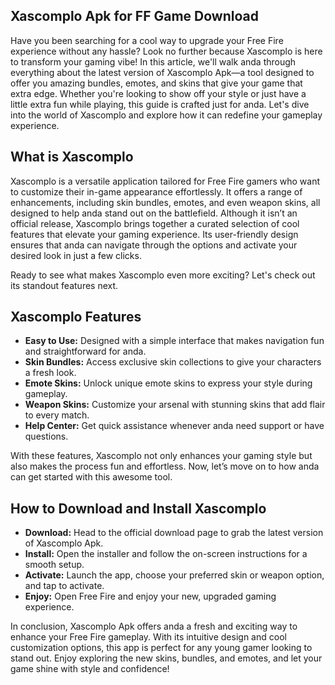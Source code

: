 ## Xascomplo Apk for FF Game Download

Have you been searching for a cool way to upgrade your Free Fire experience without any hassle? Look no further because Xascomplo is here to transform your gaming vibe! In this article, we'll walk anda through everything about the latest version of Xascomplo Apk—a tool designed to offer you amazing bundles, emotes, and skins that give your game that extra edge. Whether you're looking to show off your style or just have a little extra fun while playing, this guide is crafted just for anda. Let's dive into the world of Xascomplo and explore how it can redefine your gameplay experience.

## What is Xascomplo

Xascomplo is a versatile application tailored for Free Fire gamers who want to customize their in-game appearance effortlessly. It offers a range of enhancements, including skin bundles, emotes, and even weapon skins, all designed to help anda stand out on the battlefield. Although it isn’t an official release, Xascomplo brings together a curated selection of cool features that elevate your gaming experience. Its user-friendly design ensures that anda can navigate through the options and activate your desired look in just a few clicks.

Ready to see what makes Xascomplo even more exciting? Let's check out its standout features next.

## Xascomplo Features

- **Easy to Use:** Designed with a simple interface that makes navigation fun and straightforward for anda.
- **Skin Bundles:** Access exclusive skin collections to give your characters a fresh look.
- **Emote Skins:** Unlock unique emote skins to express your style during gameplay.
- **Weapon Skins:** Customize your arsenal with stunning skins that add flair to every match.
- **Help Center:** Get quick assistance whenever anda need support or have questions.

With these features, Xascomplo not only enhances your gaming style but also makes the process fun and effortless. Now, let’s move on to how anda can get started with this awesome tool.

## How to Download and Install Xascomplo

- **Download:** Head to the official download page to grab the latest version of Xascomplo Apk.
- **Install:** Open the installer and follow the on-screen instructions for a smooth setup.
- **Activate:** Launch the app, choose your preferred skin or weapon option, and tap to activate.
- **Enjoy:** Open Free Fire and enjoy your new, upgraded gaming experience.

In conclusion, Xascomplo Apk offers anda a fresh and exciting way to enhance your Free Fire gameplay. With its intuitive design and cool customization options, this app is perfect for any young gamer looking to stand out. Enjoy exploring the new skins, bundles, and emotes, and let your game shine with style and confidence!
